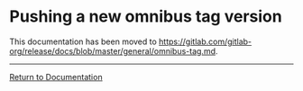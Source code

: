 # Pushing a new omnibus tag version

This documentation has been moved to <https://gitlab.com/gitlab-org/release/docs/blob/master/general/omnibus-tag.md>.

---

[Return to Documentation](../README.md#documentation)
